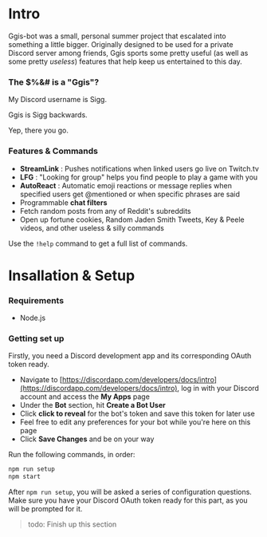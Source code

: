 # Intro

Ggis-bot was a small, personal summer project that escalated into something a little bigger. Originally designed to be used for a private Discord server among friends, Ggis sports some pretty useful (as well as some pretty *useless*) features that help keep us entertained to this day.

### The $%&# is a "Ggis"?

My Discord username is Sigg.

Ggis is Sigg backwards.

Yep, there you go.

### Features & Commands

- **StreamLink** : Pushes notifications when linked users go live on Twitch.tv
- **LFG** : "Looking for group" helps you find people to play a game with you
- **AutoReact** : Automatic emoji reactions or message replies when specified users get @mentioned or when specific phrases are said
- Programmable **chat filters**
- Fetch random posts from any of Reddit's subreddits
- Open up fortune cookies, Random Jaden Smith Tweets, Key & Peele videos, and other useless & silly commands

Use the `!help` command to get a full list of commands.

# Insallation & Setup

### Requirements

- Node.js

### Getting set up

Firstly, you need a Discord development app and its corresponding OAuth token ready.

- Navigate to [https://discordapp.com/developers/docs/intro](https://discordapp.com/developers/docs/intro), log in with your Discord account and access the **My Apps** page
- Under the **Bot** section, hit **Create a Bot User**
- Click **click to reveal** for the bot's token and save this token for later use
- Feel free to edit any preferences for your bot while you're here on this page
- Click **Save Changes** and be on your way

Run the following commands, in order:

```bash
npm run setup
npm start
```

After `npm run setup`, you will be asked a series of configuration questions. Make sure you have your Discord OAuth token ready for this part, as you will be prompted for it.

> todo: Finish up this section
